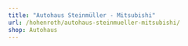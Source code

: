 ```yaml
---
title: "Autohaus Steinmüller - Mitsubishi"
url: /hohenroth/autohaus-steinmueller-mitsubishi/
shop: Autohaus
---
```

